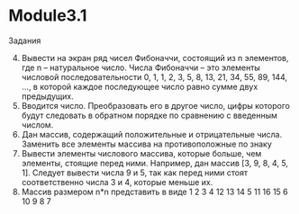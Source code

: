 # Module3.1
Задания

4)	Вывести на экран ряд чисел Фибоначчи, состоящий из n элементов, где n – натуральное число.
	Числа Фибоначчи – это элементы числовой последовательности 0, 1, 1, 2, 3, 5, 8, 13, 21, 34, 55, 89, 144, …, в которой каждое последующее число равно сумме двух предыдущих.
5)	Вводится число. Преобразовать его в другое число, цифры которого будут следовать в обратном порядке по сравнению с введенным числом.
6)	Дан массив, содержащий положительные и отрицательные числа. Заменить все элементы массива на противоположные по знаку
7)	Вывести элементы числового массива, которые больше, чем элементы, стоящие перед ними. 
	Например, дан массив [3, 9, 8, 4, 5, 1]. Следует вывести числа 9 и 5, так как перед ними стоят соответственно числа 3 и 4, которые меньше их.
8)	Массив размером n*n представить в виде
	1	2	3	4
	12	13	14	5
	11	16	15	6
	10	9	8	7
